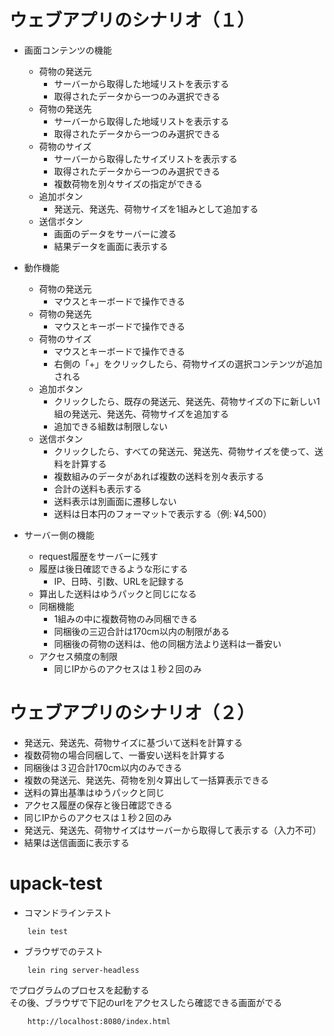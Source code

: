# ウェブアプリのシナリオ（１）
- 画面コンテンツの機能
  - 荷物の発送元
    - サーバーから取得した地域リストを表示する
    - 取得されたデータから一つのみ選択できる
  - 荷物の発送先
    - サーバーから取得した地域リストを表示する
    - 取得されたデータから一つのみ選択できる
  - 荷物のサイズ
    - サーバーから取得したサイズリストを表示する
    - 取得されたデータから一つのみ選択できる
    - 複数荷物を別々サイズの指定ができる
  - 追加ボタン
    - 発送元、発送先、荷物サイズを1組みとして追加する
  - 送信ボタン
    - 画面のデータをサーバーに渡る
    - 結果データを画面に表示する
- 動作機能
  - 荷物の発送元
    - マウスとキーボードで操作できる
  - 荷物の発送先
    - マウスとキーボードで操作できる
  - 荷物のサイズ
    - マウスとキーボードで操作できる
    - 右側の「+」をクリックしたら、荷物サイズの選択コンテンツが追加される
  - 追加ボタン
    - クリックしたら、既存の発送元、発送先、荷物サイズの下に新しい1組の発送元、発送先、荷物サイズを追加する
    - 追加できる組数は制限しない
  - 送信ボタン
    - クリックしたら、すべての発送元、発送先、荷物サイズを使って、送料を計算する
    - 複数組みのデータがあれば複数の送料を別々表示する
    - 合計の送料も表示する
    - 送料表示は別画面に遷移しない
    - 送料は日本円のフォーマットで表示する（例: &yen;4,500）


- サーバー側の機能
  - request履歴をサーバーに残す
  - 履歴は後日確認できるような形にする
    - IP、日時、引数、URLを記録する
  - 算出した送料はゆうパックと同じになる
  - 同梱機能
    - 1組みの中に複数荷物のみ同梱できる
    - 同梱後の三辺合計は170cm以内の制限がある
    - 同梱後の荷物の送料は、他の同梱方法より送料は一番安い
  - アクセス頻度の制限
    - 同じIPからのアクセスは１秒２回のみ

# ウェブアプリのシナリオ（２）
- 発送元、発送先、荷物サイズに基づいて送料を計算する
- 複数荷物の場合同梱して、一番安い送料を計算する
- 同梱後は３辺合計170cm以内のみできる
- 複数の発送元、発送先、荷物を別々算出して一括算表示できる
- 送料の算出基準はゆうパックと同じ
- アクセス履歴の保存と後日確認できる
- 同じIPからのアクセスは１秒２回のみ
- 発送元、発送先、荷物サイズはサーバーから取得して表示する（入力不可）
- 結果は送信画面に表示する

# upack-test
- コマンドラインテスト
```
    lein test
```

- ブラウザでのテスト
```
    lein ring server-headless
```
でプログラムのプロセスを起動する  
その後、ブラウザで下記のurlをアクセスしたら確認できる画面がでる
```
    http://localhost:8080/index.html
```
